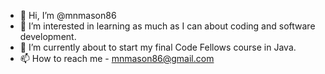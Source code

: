 - 👋 Hi, I’m @mnmason86
- 👀 I’m interested in learning as much as I can about coding and software development.
- 🌱 I’m currently about to start my final Code Fellows course in Java.
- 📫 How to reach me - mnmason86@gmail.com

<!---
mnmason86/mnmason86 is a ✨ special ✨ repository because its `README.md` (this file) appears on your GitHub profile.
You can click the Preview link to take a look at your changes.
--->
